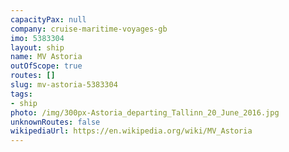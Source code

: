 ```yaml
---
capacityPax: null
company: cruise-maritime-voyages-gb
imo: 5383304
layout: ship
name: MV Astoria
outOfScope: true
routes: []
slug: mv-astoria-5383304
tags:
- ship
photo: /img/300px-Astoria_departing_Tallinn_20_June_2016.jpg
unknownRoutes: false
wikipediaUrl: https://en.wikipedia.org/wiki/MV_Astoria
---
```

